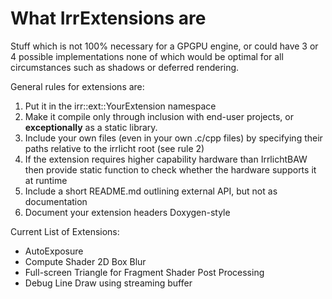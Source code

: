 # What IrrExtensions are

Stuff which is not 100% necessary for a GPGPU engine, or could have 3 or 4 possible implementations
none of which would be optimal for all circumstances such as shadows or deferred rendering.

General rules for extensions are:
1) Put it in the irr::ext::YourExtension namespace
2) Make it compile only through inclusion with end-user projects, or **exceptionally** as a static library.
3) Include your own files (even in your own .c/cpp files) by specifying their
   paths relative to the irrlicht root (see rule 2)
4) If the extension requires higher capability hardware than IrrlichtBAW then
   provide static function to check whether the hardware supports it at runtime
5) Include a short README.md outlining external API, but not as documentation
6) Document your extension headers Doxygen-style


Current List of Extensions:
+ AutoExposure
+ Compute Shader 2D Box Blur
+ Full-screen Triangle for Fragment Shader Post Processing
+ Debug Line Draw using streaming buffer

